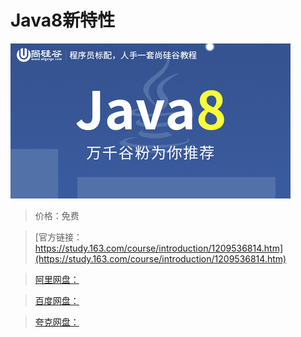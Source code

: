 # Java8新特性

![img](../../../assets/study163/free/35aa2715af1c48e9afe84b71cd90c14a.jpg)

> 价格：免费

> [官方链接：https://study.163.com/course/introduction/1209536814.htm](https://study.163.com/course/introduction/1209536814.htm)

> [阿里网盘：]()

> [百度网盘：]()

> [夸克网盘：]()
